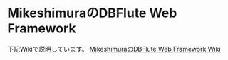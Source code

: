 # MikeshimuraのDBFlute Web Framework
下記Wikiで説明しています。
[MikeshimuraのDBFlute Web Framework Wiki](https://github.com/mikeshimura/dfwebfwdoc/wiki/Home)

